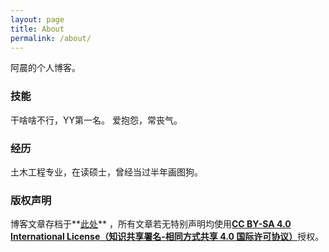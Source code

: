 ```yaml
---
layout: page
title: About
permalink: /about/
---
```


阿晨的个人博客。

### 技能

干啥啥不行，YY第一名。
爱抱怨，常丧气。

### 经历

土木工程专业，在读硕士，曾经当过半年画图狗。

### 版权声明

博客文章存档于**[此处](https://github.com/wuif96/wuif96.github.io/tree/master/_posts)** ，所有文章若无特别声明均使用[**CC BY-SA 4.0 International License（知识共享署名-相同方式共享 4.0 国际许可协议）**](http://creativecommons.org/licenses/by-sa/4.0/)授权。

